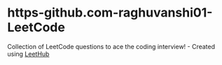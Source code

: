 # https-github.com-raghuvanshi01-LeetCode
Collection of LeetCode questions to ace the coding interview! - Created using [LeetHub](https://github.com/QasimWani/LeetHub)
